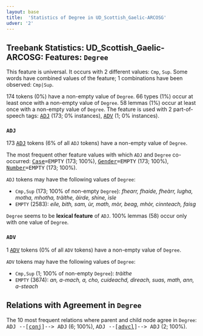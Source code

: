 ```yaml
---
layout: base
title:  'Statistics of Degree in UD_Scottish_Gaelic-ARCOSG'
udver: '2'
---
```


## Treebank Statistics: UD_Scottish_Gaelic-ARCOSG: Features: `Degree`

This feature is universal.
It occurs with 2 different values: `Cmp`, `Sup`.
Some words have combined values of the feature; 1 combinations have been observed: `Cmp|Sup`.

174 tokens (0%) have a non-empty value of `Degree`.
66 types (1%) occur at least once with a non-empty value of `Degree`.
58 lemmas (1%) occur at least once with a non-empty value of `Degree`.
The feature is used with 2 part-of-speech tags: <tt><a href="gd_arcosg-pos-ADJ.html">ADJ</a></tt> (173; 0% instances), <tt><a href="gd_arcosg-pos-ADV.html">ADV</a></tt> (1; 0% instances).

### `ADJ`

173 <tt><a href="gd_arcosg-pos-ADJ.html">ADJ</a></tt> tokens (6% of all `ADJ` tokens) have a non-empty value of `Degree`.

The most frequent other feature values with which `ADJ` and `Degree` co-occurred: <tt><a href="gd_arcosg-feat-Case.html">Case</a></tt><tt>=EMPTY</tt> (173; 100%), <tt><a href="gd_arcosg-feat-Gender.html">Gender</a></tt><tt>=EMPTY</tt> (173; 100%), <tt><a href="gd_arcosg-feat-Number.html">Number</a></tt><tt>=EMPTY</tt> (173; 100%).

`ADJ` tokens may have the following values of `Degree`:

* `Cmp,Sup` (173; 100% of non-empty `Degree`): <em>fhearr, fhaide, fheàrr, lugha, motha, mhotha, tràithe, àirde, shine, ìsle</em>
* `EMPTY` (2583): <em>eile, bith, sam, ùr, math, mòr, beag, mhòr, cinnteach, faisg</em>

`Degree` seems to be **lexical feature** of `ADJ`. 100% lemmas (58) occur only with one value of `Degree`.

### `ADV`

1 <tt><a href="gd_arcosg-pos-ADV.html">ADV</a></tt> tokens (0% of all `ADV` tokens) have a non-empty value of `Degree`.

`ADV` tokens may have the following values of `Degree`:

* `Cmp,Sup` (1; 100% of non-empty `Degree`): <em>tràithe</em>
* `EMPTY` (3674): <em>an, a-mach, a, cho, cuideachd, dìreach, suas, math, ann, a-steach</em>

## Relations with Agreement in `Degree`

The 10 most frequent relations where parent and child node agree in `Degree`:
<tt>ADJ --[<tt><a href="gd_arcosg-dep-conj.html">conj</a></tt>]--> ADJ</tt> (6; 100%),
<tt>ADJ --[<tt><a href="gd_arcosg-dep-advcl.html">advcl</a></tt>]--> ADJ</tt> (2; 100%).

